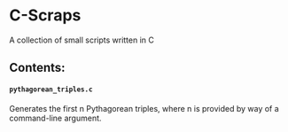 # C-Scraps

A collection of small scripts written in C

## Contents: 
#### `pythagorean_triples.c`
Generates the first n Pythagorean triples, where n is provided by way of a command-line argument.
